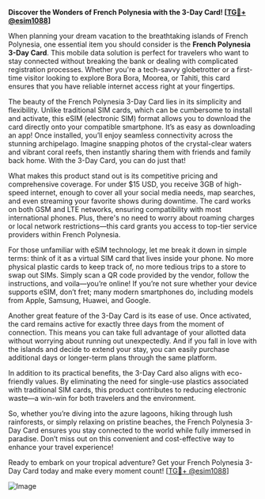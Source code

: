 **Discover the Wonders of French Polynesia with the 3-Day Card! [[TG💪+ @esim1088](https://t.me/s/esim1088)]**

When planning your dream vacation to the breathtaking islands of French Polynesia, one essential item you should consider is the **French Polynesia 3-Day Card**. This mobile data solution is perfect for travelers who want to stay connected without breaking the bank or dealing with complicated registration processes. Whether you're a tech-savvy globetrotter or a first-time visitor looking to explore Bora Bora, Moorea, or Tahiti, this card ensures that you have reliable internet access right at your fingertips.

The beauty of the French Polynesia 3-Day Card lies in its simplicity and flexibility. Unlike traditional SIM cards, which can be cumbersome to install and activate, this eSIM (electronic SIM) format allows you to download the card directly onto your compatible smartphone. It’s as easy as downloading an app! Once installed, you’ll enjoy seamless connectivity across the stunning archipelago. Imagine snapping photos of the crystal-clear waters and vibrant coral reefs, then instantly sharing them with friends and family back home. With the 3-Day Card, you can do just that!

What makes this product stand out is its competitive pricing and comprehensive coverage. For under $15 USD, you receive 3GB of high-speed internet, enough to cover all your social media needs, map searches, and even streaming your favorite shows during downtime. The card works on both GSM and LTE networks, ensuring compatibility with most international phones. Plus, there's no need to worry about roaming charges or local network restrictions—this card grants you access to top-tier service providers within French Polynesia.

For those unfamiliar with eSIM technology, let me break it down in simple terms: think of it as a virtual SIM card that lives inside your phone. No more physical plastic cards to keep track of, no more tedious trips to a store to swap out SIMs. Simply scan a QR code provided by the vendor, follow the instructions, and voila—you’re online! If you’re not sure whether your device supports eSIM, don’t fret; many modern smartphones do, including models from Apple, Samsung, Huawei, and Google.

Another great feature of the 3-Day Card is its ease of use. Once activated, the card remains active for exactly three days from the moment of connection. This means you can take full advantage of your allotted data without worrying about running out unexpectedly. And if you fall in love with the islands and decide to extend your stay, you can easily purchase additional days or longer-term plans through the same platform.

In addition to its practical benefits, the 3-Day Card also aligns with eco-friendly values. By eliminating the need for single-use plastics associated with traditional SIM cards, this product contributes to reducing electronic waste—a win-win for both travelers and the environment.

So, whether you’re diving into the azure lagoons, hiking through lush rainforests, or simply relaxing on pristine beaches, the French Polynesia 3-Day Card ensures you stay connected to the world while fully immersed in paradise. Don’t miss out on this convenient and cost-effective way to enhance your travel experience!

Ready to embark on your tropical adventure? Get your French Polynesia 3-Day Card today and make every moment count! [[TG💪+ @esim1088](https://t.me/s/esim1088)] 

![Image](https://i.postimg.cc/Y0z9fWf4/image.png)